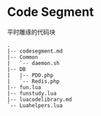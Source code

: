 # Code Segment

平时雕琢的代码块

```
.
|-- codesegment.md
|-- Common
|   `-- daemon.sh
|-- DB
|   |-- PDO.php
|   `-- Redis.php
|-- fun.lua
|-- funstudy.lua
|-- luacodelibrary.md
`-- Luahelpers.lua
```
